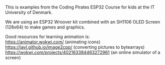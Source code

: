 This is examples from the Coding Pirates ESP32 Course for kids at the IT University of Denmark.

We are using an ESP32 Wroover kit combined with an SH1106 OLED Screen (128x64) to make games and graphics.

Good resources for learning animation is: <br>
https://animator.wokwi.com/ (animating icons) <br> 
https://javl.github.io/image2cpp/ (converting pictures to bytearrays) <br>
https://wokwi.com/projects/402163384463272961 (an online simulator of a screen)
